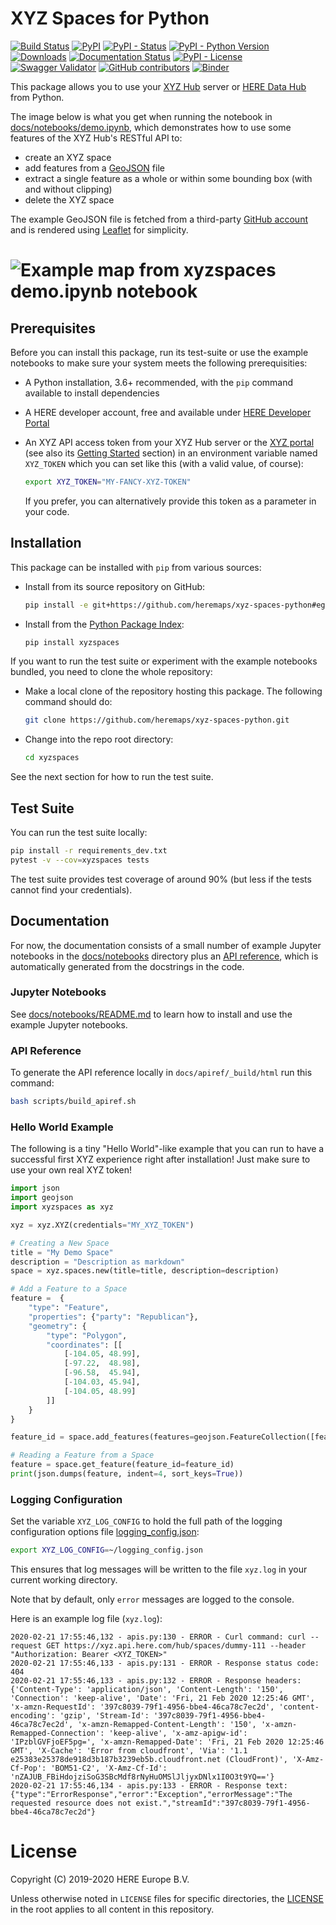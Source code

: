 # XYZ Spaces for Python
[![Build Status](https://travis-ci.com/heremaps/xyz-spaces-python.svg?branch=master)](https://travis-ci.com/github/heremaps/xyz-spaces-python)
[![PyPI](https://img.shields.io/pypi/v/xyzspaces)](https://pypi.org/project/xyzspaces/)
[![PyPI - Status](https://img.shields.io/pypi/status/xyzspaces)](https://pypi.org/project/xyzspaces/)
[![PyPI - Python Version](https://img.shields.io/pypi/pyversions/xyzspaces)](https://pypi.org/project/xyzspaces/)
[![Downloads](https://pepy.tech/badge/xyzspaces)](https://pepy.tech/project/xyzspaces)
[![Documentation Status](https://readthedocs.org/projects/docs/badge/?version=latest)](https://xyz-spaces-python.readthedocs.io/en/latest/)
[![PyPI - License](https://img.shields.io/pypi/l/xyzspaces)](https://pypi.org/project/xyzspaces/)
[![Swagger Validator](https://img.shields.io/swagger/valid/3.0?specUrl=https%3A%2F%2Fxyz.api.here.com%2Fhub%2Fstatic%2Fopenapi%2Fstable.yaml)](https://xyz.api.here.com/hub/static/openapi/stable.yaml)
[![GitHub contributors](https://img.shields.io/github/contributors/heremaps/xyz-spaces-python)](https://github.com/heremaps/xyz-spaces-python/graphs/contributors)
[![Binder](https://mybinder.org/badge_logo.svg)](https://mybinder.org/v2/gh/heremaps/xyz-spaces-python/master)


This package allows you to use your [XYZ Hub](https://github.com/heremaps/xyz-hub) server or [HERE Data Hub](https://developer.here.com/products/data-hub) from Python.

The image below is what you get when running the notebook in [docs/notebooks/demo.ipynb](./docs/notebooks/demo.ipynb),
which demonstrates how to use some features of the XYZ Hub's RESTful API to:

- create an XYZ space
- add features from a [GeoJSON](https://en.wikipedia.org/wiki/GeoJSON) file
- extract a single feature as a whole or within some bounding box (with and without clipping)
- delete the XYZ space

The example GeoJSON file is fetched from a third-party [GitHub account](https://github.com/johan/world.geo.json) and is rendered using [Leaflet](https://leafletjs.com) for simplicity.

# ![Example map from xyzspaces demo.ipynb notebook](https://user-images.githubusercontent.com/30625612/88389592-63d6be00-cdd4-11ea-903b-15c7819d7e13.png)


## Prerequisites

Before you can install this package, run its test-suite or use the example notebooks to make sure your system meets the following prerequisities:

- A Python installation, 3.6+ recommended, with the `pip` command available to install dependencies
- A HERE developer account, free and available under [HERE Developer Portal](https://developer.here.com)
- An XYZ API access token from your XYZ Hub server or the [XYZ portal](https://www.here.xyz) (see also its [Getting
  Started](https://www.here.xyz/getting-started/) section) in an environment variable named `XYZ_TOKEN` which you can
  set like this (with a valid value, of course):

    ```bash
    export XYZ_TOKEN="MY-FANCY-XYZ-TOKEN"
    ```

    If you prefer, you can alternatively provide this token as a parameter in your code.

## Installation

This package can be installed with `pip` from various sources:

- Install from its source repository on GitHub:

    ```bash
    pip install -e git+https://github.com/heremaps/xyz-spaces-python#egg=xyzspaces
    ```

- Install from the [Python Package Index](https://pypi.org/project/xyzspaces/):

    ```bash
    pip install xyzspaces
    ```

If you want to run the test suite or experiment with the example notebooks bundled, you need to clone the whole repository:

- Make a local clone of the repository hosting this package. The following command should do:

    ```bash
    git clone https://github.com/heremaps/xyz-spaces-python.git
    ```

- Change into the repo root directory:

    ```bash
    cd xyzspaces
    ```

See the next section for how to run the test suite.

## Test Suite

You can run the test suite locally:

```bash
pip install -r requirements_dev.txt
pytest -v --cov=xyzspaces tests
```

The test suite provides test coverage of around 90% (but less if the tests cannot find your credentials).

## Documentation

For now, the documentation consists of a small number of example Jupyter notebooks in the [docs/notebooks](./docs/notebooks) directory plus an [API reference](https://xyz-spaces-python.readthedocs.io/en/latest/index.html), which is automatically generated from the docstrings in the code.

### Jupyter Notebooks

See [docs/notebooks/README.md](./docs/notebooks/README.md) to learn how to install and use the example Jupyter notebooks.

### API Reference

To generate the API reference locally in `docs/apiref/_build/html` run this command:

```bash
bash scripts/build_apiref.sh
```

### Hello World Example

The following is a tiny "Hello World"-like example that you can run to have a successful first XYZ experience right after installation! Just make sure to use your own real XYZ token!

```python
import json
import geojson
import xyzspaces as xyz

xyz = xyz.XYZ(credentials="MY_XYZ_TOKEN")

# Creating a New Space
title = "My Demo Space"
description = "Description as markdown"
space = xyz.spaces.new(title=title, description=description)

# Add a Feature to a Space
feature =  {
    "type": "Feature",
    "properties": {"party": "Republican"},
    "geometry": {
        "type": "Polygon",
        "coordinates": [[
            [-104.05, 48.99],
            [-97.22,  48.98],
            [-96.58,  45.94],
            [-104.03, 45.94],
            [-104.05, 48.99]
        ]]
    }
}

feature_id = space.add_features(features=geojson.FeatureCollection([feature]))["features"][0]["id"]

# Reading a Feature from a Space
feature = space.get_feature(feature_id=feature_id)
print(json.dumps(feature, indent=4, sort_keys=True))
```

### Logging Configuration

Set the variable `XYZ_LOG_CONFIG` to hold the full path of the logging configuration options file [logging_config.json](xyzspaces/config/logconfig.json):

```bash
export XYZ_LOG_CONFIG=~/logging_config.json
```

This ensures that log messages will be written to the file `xyz.log` in your current working directory.

Note that by default, only `error` messages are logged to the console.

Here is an example log file (`xyz.log`):

```text
2020-02-21 17:55:46,132 - apis.py:130 - ERROR - Curl command: curl --request GET https://xyz.api.here.com/hub/spaces/dummy-111 --header "Authorization: Bearer <XYZ_TOKEN>"
2020-02-21 17:55:46,133 - apis.py:131 - ERROR - Response status code: 404
2020-02-21 17:55:46,133 - apis.py:132 - ERROR - Response headers: {'Content-Type': 'application/json', 'Content-Length': '150', 'Connection': 'keep-alive', 'Date': 'Fri, 21 Feb 2020 12:25:46 GMT', 'x-amzn-RequestId': '397c8039-79f1-4956-bbe4-46ca78c7ec2d', 'content-encoding': 'gzip', 'Stream-Id': '397c8039-79f1-4956-bbe4-46ca78c7ec2d', 'x-amzn-Remapped-Content-Length': '150', 'x-amzn-Remapped-Connection': 'keep-alive', 'x-amz-apigw-id': 'IPzblGVFjoEF5pg=', 'x-amzn-Remapped-Date': 'Fri, 21 Feb 2020 12:25:46 GMT', 'X-Cache': 'Error from cloudfront', 'Via': '1.1 e25383e25378de918d3b187b3239eb5b.cloudfront.net (CloudFront)', 'X-Amz-Cf-Pop': 'BOM51-C2', 'X-Amz-Cf-Id': 'nZAJUB_FBiHdojziSoG3SBcMdf8rNyHuOMSlJljyxDNlx1I0O3t9YQ=='}
2020-02-21 17:55:46,134 - apis.py:133 - ERROR - Response text: {"type":"ErrorResponse","error":"Exception","errorMessage":"The requested resource does not exist.","streamId":"397c8039-79f1-4956-bbe4-46ca78c7ec2d"}
```

# License

Copyright (C) 2019-2020 HERE Europe B.V.

Unless otherwise noted in `LICENSE` files for specific directories, the [LICENSE](LICENSE) in the root applies to all content in this repository.
